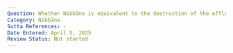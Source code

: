 ```yaml
---
Question: Whether Nibbāna is equivalent to the destruction of the effluents?
Category: Nibbāna
Sutta References: -
Date Entered: April 5, 2025
Review Status: Not started
---
```


